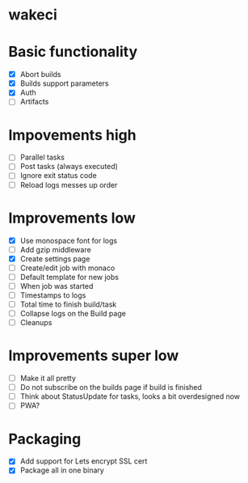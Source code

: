 wakeci
======

# Basic functionality
- [x] Abort builds
- [x] Builds support parameters
- [x] Auth
- [ ] Artifacts

# Impovements high
- [ ] Parallel tasks
- [ ] Post tasks (always executed)
- [ ] Ignore exit status code
- [ ] Reload logs messes up order

# Improvements low
- [x] Use monospace font for logs
- [ ] Add gzip middleware
- [x] Create settings page
- [ ] Create/edit job with monaco
- [ ] Default template for new jobs
- [ ] When job was started
- [ ] Timestamps to logs
- [ ] Total time to finish build/task
- [ ] Collapse logs on the Build page
- [ ] Cleanups

# Improvements super low
- [ ] Make it all pretty
- [ ] Do not subscribe on the builds page if build is finished
- [ ] Think about StatusUpdate for tasks, looks a bit overdesigned now
- [ ] PWA?

# Packaging
- [x] Add support for Lets encrypt SSL cert
- [x] Package all in one binary
